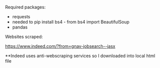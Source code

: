 Required packages:

- requests
- needed to pip install bs4 - from bs4 import BeautifulSoup
- pandas

Websites scraped:

https://www.indeed.com/?from=gnav-jobsearch--jasx 

**Indeed uses anti-webscraping services so I downloaded into local html file
